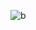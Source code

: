 
![b](https://user-images.githubusercontent.com/51353092/143826829-314bff36-0104-451f-b6ef-0417a19d52c2.jpg)
